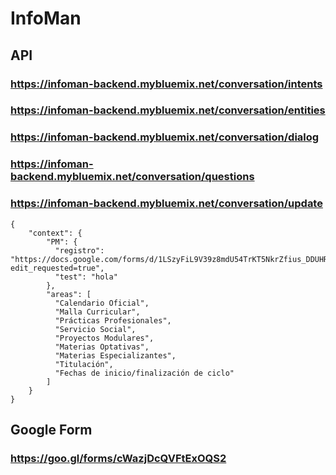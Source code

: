# InfoMan
## API
### https://infoman-backend.mybluemix.net/conversation/intents
### https://infoman-backend.mybluemix.net/conversation/entities
### https://infoman-backend.mybluemix.net/conversation/dialog
### https://infoman-backend.mybluemix.net/conversation/questions
### https://infoman-backend.mybluemix.net/conversation/update
```
{
	"context": {
	    "PM": {
	      "registro": "https://docs.google.com/forms/d/1LSzyFiL9V39z8mdU54TrKT5NkrZfius_DDUHRjSxtn8/viewform?edit_requested=true",
	      "test": "hola"
	    },
	    "areas": [
	      "Calendario Oficial",
	      "Malla Curricular",
	      "Prácticas Profesionales",
	      "Servicio Social",
	      "Proyectos Modulares",
	      "Materias Optativas",
	      "Materias Especializantes",
	      "Titulación",
	      "Fechas de inicio/finalización de ciclo"
	    ]
	}
}
```

## Google Form
### https://goo.gl/forms/cWazjDcQVFtExOQS2

